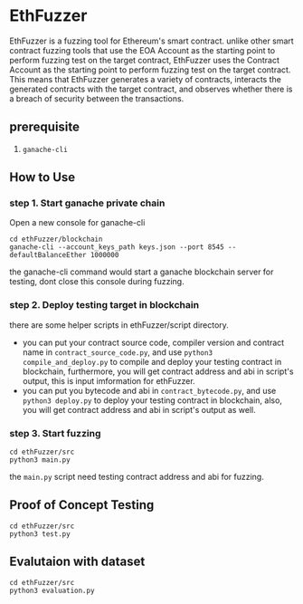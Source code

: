 # EthFuzzer
EthFuzzer is a fuzzing tool for Ethereum's smart contract. unlike other smart contract fuzzing tools that use the EOA Account as the starting point to perform fuzzing test on the target contract, EthFuzzer uses the Contract Account as the starting point to perform fuzzing test on the target contract. This means that EthFuzzer generates a variety of contracts, interacts the generated contracts with the target contract, and observes whether there is a breach of security between the transactions.

## prerequisite
1. ``ganache-cli``

## How to Use
### step 1. Start ganache private chain
Open a new console for ganache-cli
```
cd ethFuzzer/blockchain
ganache-cli --account_keys_path keys.json --port 8545 --defaultBalanceEther 1000000
```

the ganache-cli command would start a ganache blockchain server for testing, dont close this console during fuzzing.

### step 2. Deploy testing target in blockchain
there are some helper scripts in ethFuzzer/script directory.
+ you can put your contract source code, compiler version and contract name in ``contract_source_code.py``, and use ``python3 compile_and_deploy.py`` to compile and deploy your testing contract in blockchain, furthermore, you will get contract address and abi in script's output, this is input imformation for ethFuzzer.
+ you can put you bytecode and abi in ``contract_bytecode.py``, and use ``python3 deploy.py`` to deploy your testing contract in blockchain, also, you will get contract address and abi in script's output as well.

### step 3. Start fuzzing
```
cd ethFuzzer/src
python3 main.py
```

the ``main.py`` script need testing contract address and abi for fuzzing.

## Proof of Concept Testing
```
cd ethFuzzer/src
python3 test.py
```

## Evalutaion with dataset
```
cd ethFuzzer/src
python3 evaluation.py
```